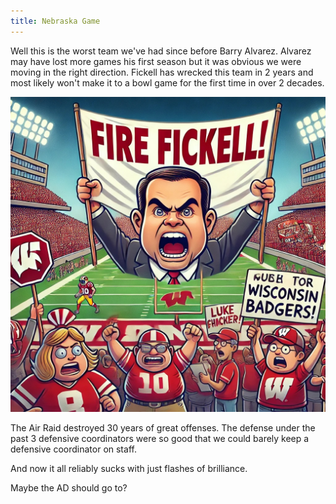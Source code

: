 ```yaml
---
title: Nebraska Game
---
```


Well this is the worst team we've had since before Barry Alvarez. Alvarez may have lost more games his first season but it was obvious we were moving in the right direction. Fickell has wrecked this team in 2 years and most likely won't make it to a bowl game for the first time in over 2 decades.

![Fire Fickell](/img/fire-fickell.jpeg)

The Air Raid destroyed 30 years of great offenses. The defense under the past 3 defensive coordinators were so good that we could barely keep a defensive coordinator on staff.

And now it all reliably sucks with just flashes of brilliance.

Maybe the AD should go to?
